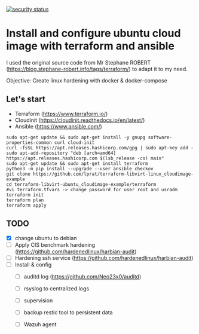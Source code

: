 [![security status](https://github.com/bridgecrewio/checkov/workflows/security/badge.svg)](https://github.com/bridgecrewio/checkov/actions?query=event%3Apush+branch%3Amaster+workflow%3Asecurity) 
# Install and configure ubuntu cloud image with terraform and ansible
I used the original source code from Mr Stephane ROBERT (https://blog.stephane-robert.info/tags/terraform/) to adapt it to my need.

Objective: Create linux hardening with docker & docker-compose
## Let's start
 - Terraform (https://www.terraform.io/)
 - Cloudinit (https://cloudinit.readthedocs.io/en/latest/)
 - Ansible (https://www.ansible.com/)

```
sudo apt-get update && sudo apt-get install -y gnupg software-properties-common curl cloud-init
curl -fsSL https://apt.releases.hashicorp.com/gpg | sudo apt-key add -
sudo apt-add-repository "deb [arch=amd64] https://apt.releases.hashicorp.com $(lsb_release -cs) main"
sudo apt-get update && sudo apt-get install terraform
python3 -m pip install --upgrade --user ansible checkov
git clone https://github.com/lprat/terraform-libvirt-linux_cloudimage-example
cd terraform-libvirt-ubuntu_cloudimage-example/terraform
#vi terraform.tfvars -> change password for user root and usradm
terraform init
terraform plan
terraform apply
```

## TODO
  - [X] change ubuntu to debian
  - [ ] Apply CIS benchmark hardening (https://github.com/hardenedlinux/harbian-audit)
  - [ ] Hardening ssh service (https://github.com/hardenedlinux/harbian-audit)
  - [ ] Install & config
     - [ ] auditd log (https://github.com/Neo23x0/auditd)
     - [ ] rsyslog to centralized logs
     - [ ] supervision
     - [ ] backup restic tool to persistent data
     - [ ] Wazuh agent

